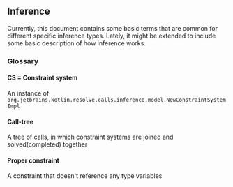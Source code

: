 ## Inference

Currently, this document contains some basic terms that are common for different specific inference types.
Lately, it might be extended to include some basic description of how inference works.

### Glossary
#### CS = Constraint system
An instance of `org.jetbrains.kotlin.resolve.calls.inference.model.NewConstraintSystemImpl`
#### Call-tree
A tree of calls, in which constraint systems are joined and solved(completed) together
#### Proper constraint
A constraint that doesn't reference any type variables